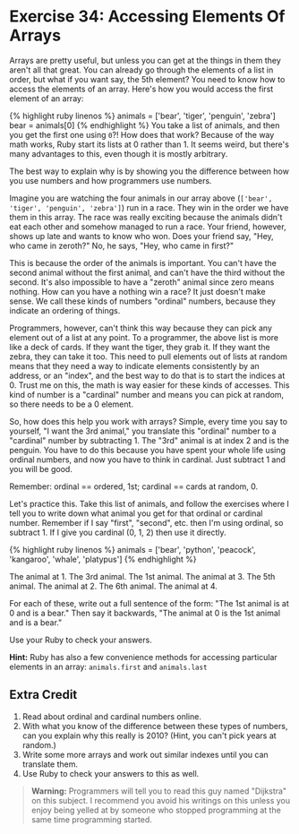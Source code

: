 # Exercise 34: Accessing Elements Of Arrays

Arrays are pretty useful, but unless you can get at the things in them they aren't all that great. You can already go through the elements of a list in order, but what if you want say, the 5th element? You need to know how to access the elements of an array. Here's how you would access the first element of an array:

{% highlight ruby linenos %}
    animals = ['bear', 'tiger', 'penguin', 'zebra']
    bear = animals[0]
{% endhighlight %}
You take a list of animals, and then you get the first one using `0`?! How does that work? Because of the way math works, Ruby start its lists at 0 rather than 1. It seems weird, but there's many advantages to this, even though it is mostly arbitrary.

The best way to explain why is by showing you the difference between how you use numbers and how programmers use numbers.

Imagine you are watching the four animals in our array above (`['bear', 'tiger', 'penguin', 'zebra']`) run in a race. They win in the order we have them in this array. The race was really exciting because the animals didn't eat each other and somehow managed to run a race. Your friend, however, shows up late and wants to know who won. Does your friend say, "Hey, who came in zeroth?" No, he says, "Hey, who came in first?"

This is because the order of the animals is important. You can't have the second animal without the first animal, and can't have the third without the second. It's also impossible to have a "zeroth" animal since zero means nothing. How can you have a nothing win a race? It just doesn't make sense. We call these kinds of numbers "ordinal" numbers, because they indicate an ordering of things.

Programmers, however, can't think this way because they can pick any element out of a list at any point. To a programmer, the above list is more like a deck of cards. If they want the tiger, they grab it. If they want the zebra, they can take it too. This need to pull elements out of lists at random means that they need a way to indicate elements consistently by an address, or an "index", and the best way to do that is to start the indices at 0. Trust me on this, the math is way easier for these kinds of accesses. This kind of number is a "cardinal" number and means you can pick at random, so there needs to be a 0 element.

So, how does this help you work with arrays? Simple, every time you say to yourself, "I want the 3rd animal," you translate this "ordinal" number to a "cardinal" number by subtracting 1. The "3rd" animal is at index 2 and is the penguin. You have to do this because you have spent your whole life using ordinal numbers, and now you have to think in cardinal. Just subtract 1 and you will be good.

Remember: ordinal == ordered, 1st; cardinal == cards at random, 0.

Let's practice this. Take this list of animals, and follow the exercises where I tell you to write down what animal you get for that ordinal or cardinal number. Remember if I say "first", "second", etc. then I'm using ordinal, so subtract 1. If I give you cardinal (0, 1, 2) then use it directly.

{% highlight ruby linenos %}
    animals = ['bear', 'python', 'peacock', 'kangaroo', 'whale', 'platypus']
{% endhighlight %}

The animal at 1.
The 3rd animal.
The 1st animal.
The animal at 3.
The 5th animal.
The animal at 2.
The 6th animal.
The animal at 4.

For each of these, write out a full sentence of the form: "The 1st animal is at 0 and is a bear." Then say it backwards, "The animal at 0 is the 1st animal and is a bear."

Use your Ruby to check your answers.

**Hint:** Ruby has also a few convenience methods for accessing particular elements in an array: `animals.first` and `animals.last` 

## Extra Credit
1. Read about ordinal and cardinal numbers online.
2. With what you know of the difference between these types of numbers, can you explain why this really is 2010? (Hint, you can't pick years at random.)
3. Write some more arrays and work out similar indexes until you can translate them.
4. Use Ruby to check your answers to this as well.

> **Warning:** Programmers will tell you to read this guy named "Dijkstra" on this subject. I recommend you avoid his writings on this unless you enjoy being yelled at by someone who stopped programming at the same time programming started.
